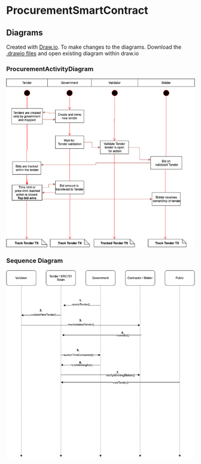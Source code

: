 
# ProcurementSmartContract

## Diagrams

Created with [Draw.io](https://www.diagrams.net/). To make changes to the diagrams. Download the [.drawio files](./assets/diagrams) and open existing diagram within draw.io

### ProcurementActivityDiagram

![Diagram](./assets/readmePics/ProcurementActivityDiagram.png)

### Sequence Diagram

![Diagram](./assets/readmePics/ProcurementSmartContractSequenceDiagram.png)

